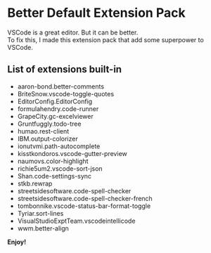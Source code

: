 # Better Default Extension Pack

VSCode is a great editor. But it can be better.  
To fix this, I made this extension pack that add some superpower to VSCode.

## List of extensions built-in

- aaron-bond.better-comments
- BriteSnow.vscode-toggle-quotes
- EditorConfig.EditorConfig
- formulahendry.code-runner
- GrapeCity.gc-excelviewer
- Gruntfuggly.todo-tree
- humao.rest-client
- IBM.output-colorizer
- ionutvmi.path-autocomplete
- kisstkondoros.vscode-gutter-preview
- naumovs.color-highlight
- richie5um2.vscode-sort-json
- Shan.code-settings-sync
- stkb.rewrap
- streetsidesoftware.code-spell-checker
- streetsidesoftware.code-spell-checker-french
- tombonnike.vscode-status-bar-format-toggle
- Tyriar.sort-lines
- VisualStudioExptTeam.vscodeintellicode
- wwm.better-align

**Enjoy!**
